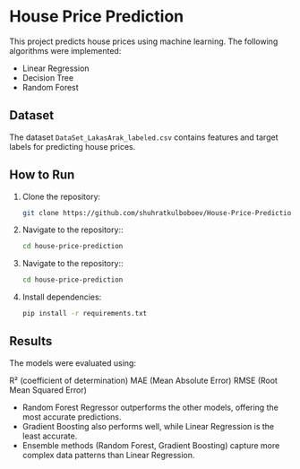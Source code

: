 # House Price Prediction

This project predicts house prices using machine learning. The following algorithms were implemented:
- Linear Regression
- Decision Tree
- Random Forest

## Dataset
The dataset `DataSet_LakasArak_labeled.csv` contains features and target labels for predicting house prices.

## How to Run
1. Clone the repository:
   ```bash
   git clone https://github.com/shuhratkulboboev/House-Price-Prediction-.git
2. Navigate to the repository::
   ```bash
   cd house-price-prediction
3. Navigate to the repository::
   ```bash
   cd house-price-prediction
4. Install dependencies:
   ```bash
   pip install -r requirements.txt

## Results
The models were evaluated using:

R² (coefficient of determination)
MAE (Mean Absolute Error)
RMSE (Root Mean Squared Error)

- Random Forest Regressor outperforms the other models, offering the most accurate predictions.
- Gradient Boosting also performs well, while Linear Regression is the least accurate.
- Ensemble methods (Random Forest, Gradient Boosting) capture more complex data patterns than Linear Regression.




